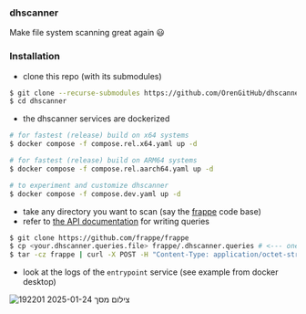 ### dhscanner

Make file system scanning great again :smiley:

### Installation

- clone this repo (with its submodules)

```bash
$ git clone --recurse-submodules https://github.com/OrenGitHub/dhscanner
$ cd dhscanner
```

- the dhscanner services are dockerized

```bash
# for fastest (release) build on x64 systems
$ docker compose -f compose.rel.x64.yaml up -d

# for fastest (release) build on ARM64 systems
$ docker compose -f compose.rel.aarch64.yaml up -d

# to experiment and customize dhscanner
$ docker compose -f compose.dev.yaml up -d
```

- take any directory you want to scan (say the [frappe][1] code base)
- refer to [the API documentation](./QUERIES.md) for writing queries

```bash
$ git clone https://github.com/frappe/frappe
$ cp <your.dhscanner.queries.file> frappe/.dhscanner.queries # <--- one file for all queries
$ tar -cz frappe | curl -X POST -H "Content-Type: application/octet-stream" -H "Authorization: Bearer ${BEARER_TOKEN}" -H "X-Directory-Name: frappe" --data-binary @- http://127.0.0.1:443/scan --insecure
```

- look at the logs of the `entrypoint` service (see example from docker desktop)
  
![צילום מסך 2025-01-24 192201](https://github.com/user-attachments/assets/ee1156b7-9c43-42b3-ad6e-1532a74682dd)

[1]: https://github.com/frappe/frappe
